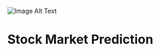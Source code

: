 ![Image Alt Text](https://github.com/GayasuddinMohd/CodeClause_Stock_Market_Prediction/blob/main/1082094-top-wallstreet-wallpaper-2816x1880-macbook.jpg?raw=true)





# Stock Market Prediction
